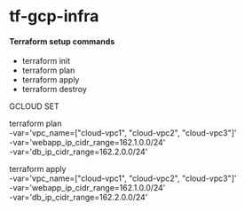 # tf-gcp-infra
#### Terraform setup commands
* terraform init
* terraform plan
* terraform apply
* terraform destroy

GCLOUD SET

terraform plan \
-var='vpc_name=["cloud-vpc1", "cloud-vpc2", "cloud-vpc3"]' \
-var='webapp_ip_cidr_range=162.1.0.0/24' \
-var='db_ip_cidr_range=162.2.0.0/24'


terraform apply \
-var='vpc_name=["cloud-vpc1", "cloud-vpc2", "cloud-vpc3"]' \
-var='webapp_ip_cidr_range=162.1.0.0/24' \
-var='db_ip_cidr_range=162.2.0.0/24'
